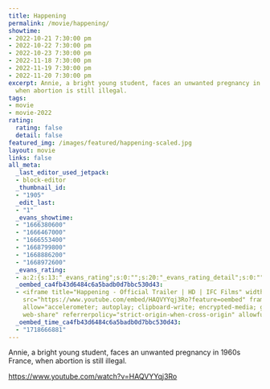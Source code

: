 ```yaml
---
title: Happening
permalink: /movie/happening/
showtime:
- 2022-10-21 7:30:00 pm
- 2022-10-22 7:30:00 pm
- 2022-10-23 7:30:00 pm
- 2022-11-18 7:30:00 pm
- 2022-11-19 7:30:00 pm
- 2022-11-20 7:30:00 pm
excerpt: Annie, a bright young student, faces an unwanted pregnancy in 1960s France,
  when abortion is still illegal.
tags:
- movie
- movie-2022
rating:
  rating: false
  detail: false
featured_img: /images/featured/happening-scaled.jpg
layout: movie
links: false
all_meta:
  _last_editor_used_jetpack:
  - block-editor
  _thumbnail_id:
  - "1905"
  _edit_last:
  - "1"
  _evans_showtime:
  - "1666380600"
  - "1666467000"
  - "1666553400"
  - "1668799800"
  - "1668886200"
  - "1668972600"
  _evans_rating:
  - a:2:{s:13:"_evans_rating";s:0:"";s:20:"_evans_rating_detail";s:0:"";}
  _oembed_ca4fb43d6484c6a5badb0d7bbc530d43:
  - <iframe title="Happening - Official Trailer | HD | IFC Films" width="640" height="360"
    src="https://www.youtube.com/embed/HAQVYYqj3Ro?feature=oembed" frameborder="0"
    allow="accelerometer; autoplay; clipboard-write; encrypted-media; gyroscope; picture-in-picture;
    web-share" referrerpolicy="strict-origin-when-cross-origin" allowfullscreen></iframe>
  _oembed_time_ca4fb43d6484c6a5badb0d7bbc530d43:
  - "1718666881"
---
```


Annie, a bright young student, faces an unwanted pregnancy in 1960s France, when abortion is still illegal.

https://www.youtube.com/watch?v=HAQVYYqj3Ro 